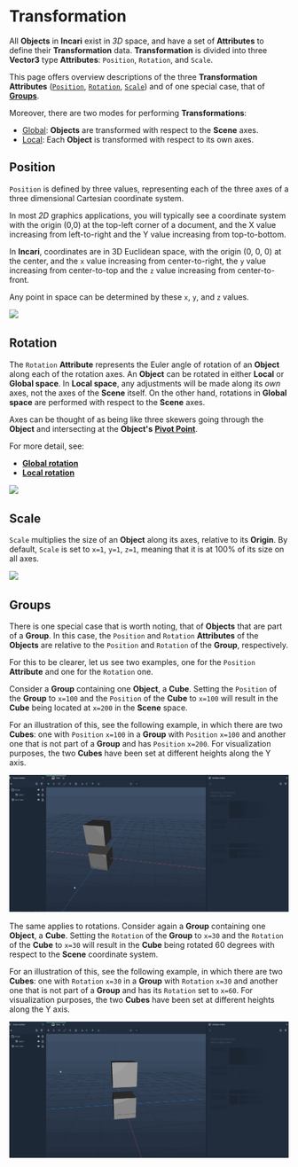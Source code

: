 # Transformation

All **Objects** in **Incari** exist in _3D_ space, and have a set of **Attributes** to define their **Transformation** data. **Transformation** is divided into three **Vector3** type **Attributes**: `Position`, `Rotation`, and `Scale`.

This page offers overview descriptions of the three **Transformation** **Attributes** ([`Position`](#position), [`Rotation`](#rotation), [`Scale`](#scale)) and of one special case, that of [**Groups**](#groups).

Moreover, there are two modes for performing **Transformations**:

* [Global](global.md): **Objects** are transformed with respect to the **Scene** axes.
* [Local](local.md): Each **Object** is transformed with respect to its own axes.


## Position

`Position` is defined by three values, representing each of the three axes of a three dimensional Cartesian coordinate system.

In most _2D_ graphics applications, you will typically see a coordinate system with the origin \(0,0\) at the top-left corner of a document, and the X value increasing from left-to-right and the Y value increasing from top-to-bottom.

In **Incari**, coordinates are in 3D Euclidean space, with the origin \(0, 0, 0\) at the center, and the `x` value increasing from center-to-right, the `y` value increasing from center-to-top and the `z` value increasing from center-to-front.

Any point in space can be determined by these `x`, `y`, and `z` values.

![](../../../../.gitbook/assets/coordinates%20%281%29.png)

## Rotation

The `Rotation` **Attribute** represents the Euler angle of rotation of an **Object** along each of the rotation axes. An **Object** can be rotated in either **Local** or **Global space**. In **Local space**, any adjustments will be made along its _own_ axes, not the axes of the **Scene** itself. On the other hand, rotations in **Global space** are performed with respect to the **Scene** axes. 

Axes can be thought of as being like three skewers going through the **Object** and intersecting at the **Object's** [**Pivot Point**](../rotation-pivot.md).

For more detail, see:

* [**Global rotation**](global.md#rotation)
* [**Local rotation**](local.md#rotation)

![](../../../../.gitbook/assets/rotation.gif)

## Scale

`Scale` multiplies the size of an **Object** along its axes, relative to its **Origin**. By default, `Scale` is set to `x=1`, `y=1`, `z=1`, meaning that it is at 100% of its size on all axes.

![](../../../../.gitbook/assets/scale.gif)

## Groups

There is one special case that is worth noting, that of **Objects** that are part of a **Group**. In this case, the `Position` and `Rotation` **Attributes** of the **Objects** are relative to the `Position` and `Rotation` of the **Group**, respectively.

For this to be clearer, let us see two examples, one for the `Position` **Attribute** and one for the `Rotation` one.

Consider a **Group** containing one **Object**, a **Cube**. Setting the `Position` of the **Group** to `x=100` and the `Position` of the **Cube** to `x=100` will result in the **Cube** being located at `x=200` in the **Scene** space.

For an illustration of this, see the following example, in which there are two **Cubes**: one with `Position` `x=100` in a **Group** with `Position` `x=100` and another one that is not part of a **Group** and has `Position` `x=200`. For visualization purposes, the two **Cubes** have been set at different heights along the Y axis.

![](../../../../.gitbook/assets/Groups_Position.gif)

The same applies to rotations. Consider again a **Group** containing one **Object**, a **Cube**. Setting the `Rotation` of the **Group** to `x=30` and the `Rotation` of the **Cube** to `x=30` will result in the **Cube** being rotated 60 degrees with respect to the **Scene** coordinate system.

For an illustration of this, see the following example, in which there are two **Cubes**: one with `Rotation` `x=30` in a **Group** with `Rotation` `x=30` and another one that is not part of a **Group** and has its `Rotation` set to `x=60`. For visualization purposes, the two **Cubes** have been set at different heights along the Y axis.

![](../../../../.gitbook/assets/Groups_Rotation.gif)
